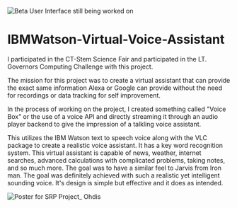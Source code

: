 ![Beta User Interface still being worked on](https://user-images.githubusercontent.com/50426742/114972170-f7ad5600-9e4b-11eb-99c2-88507b844d07.png)
# IBMWatson-Virtual-Voice-Assistant

I participated in the CT-Stem Science Fair and participated in the LT. Governors Computing Challenge with this project.

The mission for this project was to create a virtual assistant that can provide the exact same information Alexa or Google can provide without the need for recordings or data tracking for self improvement. 

In the process of working on the project, I created something called "Voice Box" or the use of a voice API and directly streaming it through an audio player backend to give the impression of a talkling voice assistant.

This utilizes the IBM Watson text to speech voice along with the VLC package to create a realistic voice assistant. It has a key word recognition system. This virtual assistant is capable of news, weather, internet searches, advanced calculations with complicated problems, taking notes, and so much more. The goal was to have a similar feel to Jarvis from Iron man. The goal was definitely achieved with such a realistic yet intelligent sounding voice. It's design is simple but effective and it does as intended. 



![Poster for SRP Project_ Ohdis](https://user-images.githubusercontent.com/50426742/164979954-c604c0a4-1948-4fc3-8697-3d75e4c71e92.png)
